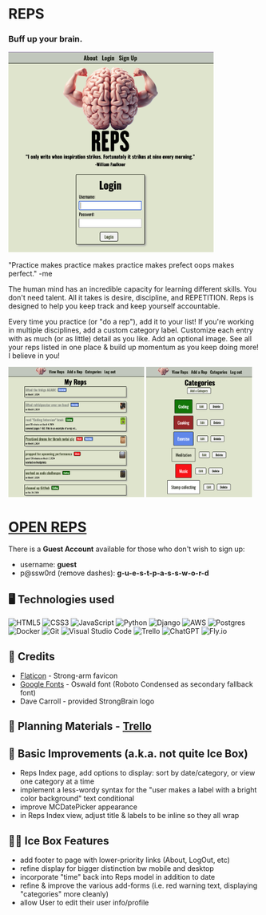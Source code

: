 # REPS
### Buff up your brain.

<img src="./main_app/static/images/readme/reps-screenshot1.png" alt="TEXT HERE" height="400"/>

"Practice makes practice makes practice makes prefect oops makes perfect."
  -me

The human mind has an incredible capacity for learning different skills. You don't need talent. All it takes is desire, discipline, and REPETITION. Reps is designed to help you keep track and keep yourself accountable. 

Every time you practice (or "do a rep"), add it to your list! If you're working in multiple disciplines, add a custom category label. Customize each entry with as much (or as little) detail as you like. Add an optional image. See all your reps listed in one place & build up momentum as you keep doing more! I believe in you! 

<img src="./main_app/static/images/readme/reps-screenshot2.png" alt="TEXT HERE" height="260"/>  <img src="./main_app/static/images/readme/reps-screenshot3.png" alt="TEXT HERE" height="260"/>

# [OPEN REPS](https://reps-app.fly.dev)
There is a **Guest Account** available for those who don't wish to sign up:
- username: **guest**
- p@ssw0rd (remove dashes): **g-u-e-s-t-p-a-s-s-w-o-r-d**

## :desktop_computer:	Technologies used 

![HTML5](https://img.shields.io/badge/html5-%23E34F26.svg?style=for-the-badge&logo=html5&logoColor=white)
![CSS3](https://img.shields.io/badge/css3-%231572B6.svg?style=for-the-badge&logo=css3&logoColor=white)
![JavaScript](https://img.shields.io/badge/javascript-%23323330.svg?style=for-the-badge&logo=javascript&logoColor=%23F7DF1E)
![Python](https://img.shields.io/badge/python-3670A0?style=for-the-badge&logo=python&logoColor=ffdd54)
![Django](https://img.shields.io/badge/django-%23092E20.svg?style=for-the-badge&logo=django&logoColor=white)
![AWS](https://img.shields.io/badge/AWS-%23FF9900.svg?style=for-the-badge&logo=amazon-aws&logoColor=white)
![Postgres](https://img.shields.io/badge/postgres-%23316192.svg?style=for-the-badge&logo=postgresql&logoColor=white)
![Docker](https://img.shields.io/badge/docker-%230db7ed.svg?style=for-the-badge&logo=docker&logoColor=white)
![Git](https://img.shields.io/badge/git-%23F05033.svg?style=for-the-badge&logo=git&logoColor=white)
![Visual Studio Code](https://img.shields.io/badge/VSCode-0078D4?style=for-the-badge&logo=visual%20studio%20code&logoColor=white)
![Trello](https://img.shields.io/badge/Trello-%23026AA7.svg?style=for-the-badge&logo=Trello&logoColor=white)
![ChatGPT](https://img.shields.io/badge/chatGPT-74aa9c?style=for-the-badge&logo=openai&logoColor=white)
![Fly.io](https://img.shields.io/badge/Fly.io%20-%20purple)

## :handshake:	Credits

- [Flaticon](https://www.flaticon.com/free-icons/strong-arm) - Strong-arm favicon</a>
- [Google Fonts](https://fonts.google.com/specimen/Oswald) - Oswald font (Roboto Condensed as secondary fallback font)
- Dave Carroll - provided StrongBrain logo

## :brain:	Planning Materials - [Trello](https://trello.com/b/nXX6ySC8/reps)

## :wrench:	Basic Improvements (a.k.a. not quite Ice Box)

- Reps Index page, add options to display: sort by date/category, or view one category at a time
- implement a less-wordy syntax for the "user makes a label with a bright color background" text conditional
- improve MCDatePicker appearance 
- in Reps Index view, adjust title & labels to be inline so they all wrap

## :ice_cube::boxing_glove: Ice Box Features 

- add footer to page with lower-priority links (About, LogOut, etc)
- refine display for bigger distinction bw mobile and desktop
- incorporate "time" back into Reps model in addition to date
- refine & improve the various add-forms (i.e. red warning text, displaying "categories" more cleanly)
- allow User to edit their user info/profile